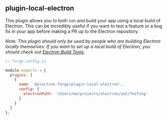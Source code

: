 ## plugin-local-electron

This plugin allows you to both run and build your app using a local build of Electron. This can be incredibly useful if you want to test a feature or a bug fix in your app before making a PR up to the Electron repository.

_Note: This plugin should only be used by people who are building Electron locally themselves. If you want to set up a local build of Electron, you should check out [Electron Build Tools](https://github.com/electron/build-tools)._

```javascript
// forge.config.js

module.exports = {
  plugins: [
    {
      name: '@electron-forge/plugin-local-electron',
      config: {
        electronPath: '/Users/me/projects/electron/out/Testing'
      }
    }
  ]
};
```

